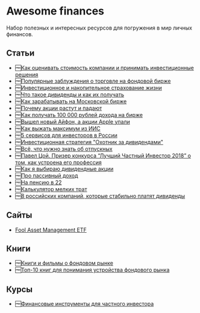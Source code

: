 # Awesome finances

Набор полезных и интересных ресурсов для погружения в мир личных финансов.

## Статьи

- 🆓[Как оценивать стоимость компании и принимать инвестиционные решения](https://journal.tinkoff.ru/razum/)
- 🆓[Популярные заблуждения о торговле на фондовой бирже](https://journal.tinkoff.ru/investing/)
- 🆓[Инвестиционное и накопительное страхование жизни](https://journal.tinkoff.ru/iszh-nszh/)
- 🆓[Что такое дивиденды и как их получать](https://journal.tinkoff.ru/dividends/)
- 🆓[Как зарабатывать на Московской бирже](https://journal.tinkoff.ru/moscow-exchange/)
- 🆓[Почему акции растут и падают](https://journal.tinkoff.ru/ask/rise-and-fall/)
- 🆓[Как получать 100 000 рублей дохода на бирже](http://blog.tezis.io/poluchat_100000_rublej_dohoda_na_birzhe)
- 🆓[Вышел новый Айфон, а акции Apple упали](https://journal.tinkoff.ru/news/iphone-fall/)
- 🆓[Как выжать максимум из ИИС](https://journal.tinkoff.ru/iis-rules-everything-around-me/)
- 🆓[5 сервисов для инвесторов в России](http://blog.tezis.io/5-servisov-dlya-investorov-v-rossii)
- 🆓[Инвестиционная стратегия "Охотник за дивидендами"](http://blog.tezis.io/divi_hunter)
- 🆓[Всё, что нужно знать об отпускных](https://lifehacker.ru/otpusknye/)
- 🆓[Павел Цой. Призер конкурса “Лучший Частный Инвестор 2018” о том, как устроена его профессия](https://vc.ru/iticapital/64876-pavel-coy-prizer-konkursa-luchshiy-chastnyy-investor-2018-o-tom-kak-ustroena-ego-professiya)
- 🆓[Как я выбираю дивидендные акции](https://journal.tinkoff.ru/choose-dividend/)
- 🆓[Про пассивный доход](http://www.jackkinsella.ie/2014/04/24/on-passive-income.html)
- 🆓[На пенсию в 22](https://habr.com/ru/post/459262/)
- 🆓[Калькулятор мелких трат](https://journal.tinkoff.ru/cup-of-coffee/)
- 🆓[8 российских компаний, которые стабильно платят дивиденды](https://journal.tinkoff.ru/short/boyare/)

## Сайты

- [Fool Asset Management ETF](https://www.fool100etf.com/)

## Книги

- 🆓[Книги и фильмы о фондовом рынке](http://blog.tezis.io/knigi_i_filmy_o_fondovom_rynke)
- 🆓[Топ-10 книг для понимания устройства фондового рынка](https://habrahabr.ru/company/itinvest/blog/206312/)

## Курсы

- 🆓[Финансовые инструменты для частного инвестора](https://www.coursera.org/specializations/finansovyye-instrumenty)

